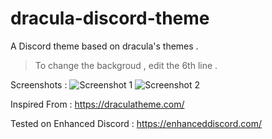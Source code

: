 # dracula-discord-theme
A Discord theme based on dracula's themes .
> To change the backgroud , edit the 6th line .

Screenshots :
![Screenshot 1](https://i.imgur.com/djTsY9K.png)
![Screenshot 2](https://i.imgur.com/Ti4Wm1D.png)

Inspired From : https://draculatheme.com/

Tested on Enhanced Discord : https://enhanceddiscord.com/
